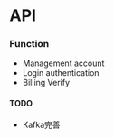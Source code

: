 # API

### Function
 * Management account
 * Login authentication
 * Billing Verify
 
 #### TODO
 * Kafka完善
 
